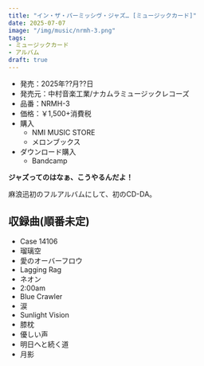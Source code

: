 ```yaml
---
title: "イン・ザ・パーミッシヴ・ジャズ… [ミュージックカード]"
date: 2025-07-07
image: "/img/music/nrmh-3.png"
tags:
- ミュージックカード
- アルバム
draft: true
---
```


- 発売：2025年??月??日
- 発売元：中村音楽工業/ナカムラミュージックレコーズ
- 品番：NRMH-3
- 価格：￥1,500+消費税
- 購入
    - NMI MUSIC STORE
    - メロンブックス
- ダウンロード購入
    - Bandcamp

**ジャズってのはなぁ、こうやるんだよ！**

麻浪迅初のフルアルバムにして、初のCD-DA。

## 収録曲(順番未定)
- Case 14106
- 瑠璃空
- 愛のオーバーフロウ
- Lagging Rag
- ネオン
- 2:00am
- Blue Crawler
- 涙
- Sunlight Vision
- 膝枕
- 優しい声
- 明日へと続く道
- 月影
